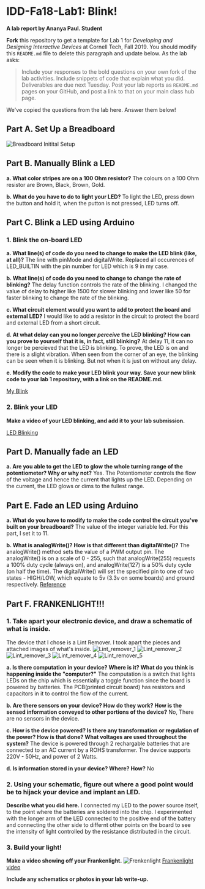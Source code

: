 # IDD-Fa18-Lab1: Blink!

**A lab report by Ananya Paul. Student**

**Fork** this repository to get a template for Lab 1 for *Developing and Designing Interactive Devices* at Cornell Tech, Fall 2019. You should modify this `README.md` file to delete this paragraph and update below. As the lab asks:

> Include your responses to the bold questions on your own fork of the lab activities. Include snippets of code that explain what you did. Deliverables are due next Tuesday. Post your lab reports as `README.md` pages on your GitHub, and post a link to that on your main class hub page.

We've copied the questions from the lab here. Answer them below!

## Part A. Set Up a Breadboard

![Breadboard Initital Setup](./bread_board_setup.jpeg)


## Part B. Manually Blink a LED

**a. What color stripes are on a 100 Ohm resistor?**
The colours on a 100 Ohm resistor are Brown, Black, Brown, Gold.

 
**b. What do you have to do to light your LED?**
To light the LED, press down the button and hold it, when the putton is not pressed, LED turns off. 


## Part C. Blink a LED using Arduino

### 1. Blink the on-board LED

**a. What line(s) of code do you need to change to make the LED blink (like, at all)?**
The line with pinMode and digitalWrite. Replaced all occurences of LED_BUILTIN with the pin number for LED which is 9 in my case.

**b. What line(s) of code do you need to change to change the rate of blinking?**
The delay function controls the rate of the blinking. I changed the value of delay to higher like 1500  for slower blinking and lower like 50 for faster blinking to change the rate of the blinking.

**c. What circuit element would you want to add to protect the board and external LED?**
I would like to add a resistor in the circuit to protect the board and external LED from a short circuit.
 
**d. At what delay can you no longer *perceive* the LED blinking? How can you prove to yourself that it is, in fact, still blinking?**
At delay 11, it can no longer be percieved that the LED is blinking. 
To prove, the LED is on and there is a slight vibration. 
When seen from the corner of an eye, the blinking can be seen when it is blinking. But not when it is just on without any delay.

**e. Modify the code to make your LED blink your way. Save your new blink code to your lab 1 repository, with a link on the README.md.**

[My Blink](./my_blink.ino)

### 2. Blink your LED

**Make a video of your LED blinking, and add it to your lab submission.**

[LED Blinking](https://youtu.be/JS9MkcEiPCo)


## Part D. Manually fade an LED

**a. Are you able to get the LED to glow the whole turning range of the potentiometer? Why or why not?**
Yes. The Potentiometer controls the flow of the voltage and hence the current that lights up the LED. Depending on the current, the LED glows or dims to the fullest range.

## Part E. Fade an LED using Arduino

**a. What do you have to modify to make the code control the circuit you've built on your breadboard?**
The value of the integer variable led. For this part, I set it to 11.

**b. What is analogWrite()? How is that different than digitalWrite()?**
The analogWrite() method sets the value of a PWM output pin. The analogWrite() is on a scale of 0 - 255, such that analogWrite(255) requests a 100% duty cycle (always on), and analogWrite(127) is a 50% duty cycle (on half the time).
The digitalWrite() will set the specified pin to one of two states - HIGH/LOW, which equate to 5v (3.3v on some boards) and ground respectively.
[Reference](https://arduino.stackexchange.com/questions/35873/whats-the-difference-between-analogwrite-and-digitalwrite)

## Part F. FRANKENLIGHT!!!

### 1. Take apart your electronic device, and draw a schematic of what is inside. 
The device that I chose is a Lint Remover. I took apart the pieces and attached images of what's inside. 
![Lint_remover_1](./lint_remover_1.jpeg)
![Lint_remover_2](./lint_remover_2.jpeg)
![Lint_remover_3](./lint_remover_3.jpeg)
![Lint_remover_4](./lint_remover_4.jpeg)
![Lint_remover_5](./lint_remover_5.jpeg)

**a. Is there computation in your device? Where is it? What do you think is happening inside the "computer?"**
The computation is a switch that lights LEDs on the chip which is essentially a toggle function since the board is powered by batteries. The PCB(printed circuit board) has resistors and capacitors in it to control the flow of the current.

**b. Are there sensors on your device? How do they work? How is the sensed information conveyed to other portions of the device?**
No, There are no sensors in the device. 

**c. How is the device powered? Is there any transformation or regulation of the power? How is that done? What voltages are used throughout the system?**
The device is powered through 2 rechargable batteries that are connected to an AC current by a ROHS transformer. The device supports 220V - 50Hz, and power of 2 Watts. 

**d. Is information stored in your device? Where? How?**
No

### 2. Using your schematic, figure out where a good point would be to hijack your device and implant an LED.

**Describe what you did here.**
I connected my LED to the power source itself, to the point where the batteries are soldered into the chip. I experimented with the longer arm of the LED connected to the positive end of the battery and connecting the other side to differnt other points on the board to see the intensity of light controlled by the resistance distributed in the circuit.

### 3. Build your light!

**Make a video showing off your Frankenlight.**
![Frenkenlight](./frankenlight.jpeg)
[Frankenlight video](https://youtu.be/8q87IhuOJeY)

**Include any schematics or photos in your lab write-up.**
